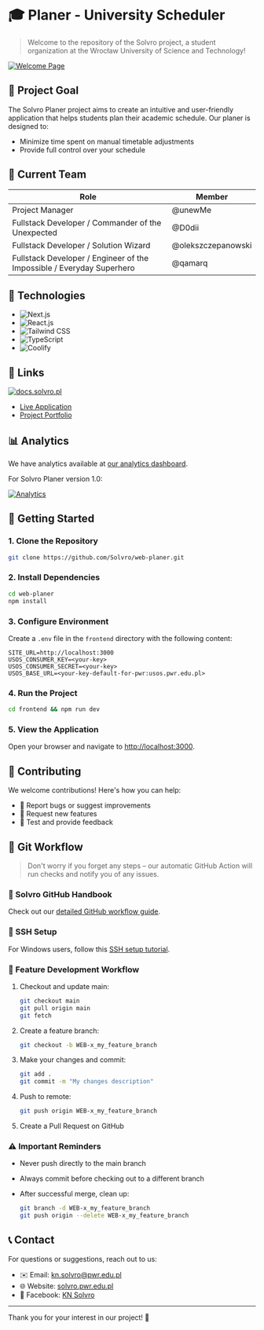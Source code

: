 # 🎓 Planer - University Scheduler

> Welcome to the repository of the Solvro project, a student organization at the Wrocław University of Science and Technology!

[![Welcome Page](https://i.imgur.com/PSnVCNN.png)](https://planer.solvro.pl)

## 🎯 Project Goal

The Solvro Planer project aims to create an intuitive and user-friendly application that helps students plan their academic schedule. Our planer is designed to:

- Minimize time spent on manual timetable adjustments
- Provide full control over your schedule

## 👥 Current Team

| Role                                                                  | Member             |
| --------------------------------------------------------------------- | ------------------ |
| Project Manager                                                       | @unewMe            |
| Fullstack Developer / Commander of the Unexpected                     | @D0dii             |
| Fullstack Developer / Solution Wizard                                 | @olekszczepanowski |
| Fullstack Developer / Engineer of the Impossible / Everyday Superhero | @qamarq            |

## 🚀 Technologies

- ![Next.js](https://img.shields.io/badge/Next.js-000000?style=for-the-badge&logo=nextdotjs&logoColor=white)
- ![React.js](https://img.shields.io/badge/React-20232A?style=for-the-badge&logo=react&logoColor=61DAFB)
- ![Tailwind CSS](https://img.shields.io/badge/Tailwind_CSS-38B2AC?style=for-the-badge&logo=tailwind-css&logoColor=white)
- ![TypeScript](https://img.shields.io/badge/TypeScript-007ACC?style=for-the-badge&logo=typescript&logoColor=white)
- ![Coolify](https://img.shields.io/badge/Coolify-FF0000?style=for-the-badge&logo=coolify&logoColor=white)

## 🔗 Links

[![docs.solvro.pl](https://i.imgur.com/fuV0gra.png)](https://docs.solvro.pl)

- [Live Application](https://planer.solvro.pl)
- [Project Portfolio](https://solvro.pwr.edu.pl/portfolio/planer/)

## 📊 Analytics

We have analytics available at [our analytics dashboard](https://analytics.solvro.pl/share/FlXFbZth4tByVpog/planer.solvro.pl).

For Solvro Planer version 1.0:

[![Analytics](https://i.imgur.com/My4U8lY.png)](https://i.imgur.com)

## 🚀 Getting Started

### 1. Clone the Repository

```bash
git clone https://github.com/Solvro/web-planer.git
```

### 2. Install Dependencies

```bash
cd web-planer
npm install
```

### 3. Configure Environment

Create a `.env` file in the `frontend` directory with the following content:

```env
SITE_URL=http://localhost:3000
USOS_CONSUMER_KEY=<your-key>
USOS_CONSUMER_SECRET=<your-key>
USOS_BASE_URL=<your-key-default-for-pwr:usos.pwr.edu.pl>
```

### 4. Run the Project

```bash
cd frontend && npm run dev
```

### 5. View the Application

Open your browser and navigate to [http://localhost:3000](http://localhost:3000).

## 🤝 Contributing

We welcome contributions! Here's how you can help:

- 🐛 Report bugs or suggest improvements
- 🌟 Request new features
- 🧪 Test and provide feedback

## 🔄 Git Workflow

> Don't worry if you forget any steps – our automatic GitHub Action will run checks and notify you of any issues.

### 📘 Solvro GitHub Handbook

Check out our [detailed GitHub workflow guide](https://docs.google.com/document/d/1Sb5lYqYLnYuecS1Essn3YwietsbuLPCTsTuW0EMpG5o/edit?usp=sharing).

### 🔐 SSH Setup

For Windows users, follow this [SSH setup tutorial](https://www.youtube.com/watch?v=vExsOTgIOGw).

### 🌿 Feature Development Workflow

1. Checkout and update main:

   ```bash
   git checkout main
   git pull origin main
   git fetch
   ```

2. Create a feature branch:

   ```bash
   git checkout -b WEB-x_my_feature_branch
   ```

3. Make your changes and commit:

   ```bash
   git add .
   git commit -m "My changes description"
   ```

4. Push to remote:

   ```bash
   git push origin WEB-x_my_feature_branch
   ```

5. Create a Pull Request on GitHub

### ⚠️ Important Reminders

- Never push directly to the main branch
- Always commit before checking out to a different branch
- After successful merge, clean up:

  ```bash
  git branch -d WEB-x_my_feature_branch
  git push origin --delete WEB-x_my_feature_branch
  ```

## 📞 Contact

For questions or suggestions, reach out to us:

- ✉️ Email: <kn.solvro@pwr.edu.pl>
- 🌐 Website: [solvro.pwr.edu.pl](https://solvro.pwr.edu.pl/)
- 📘 Facebook: [KN Solvro](https://www.facebook.com/knsolvro)

---

Thank you for your interest in our project! 🙌
